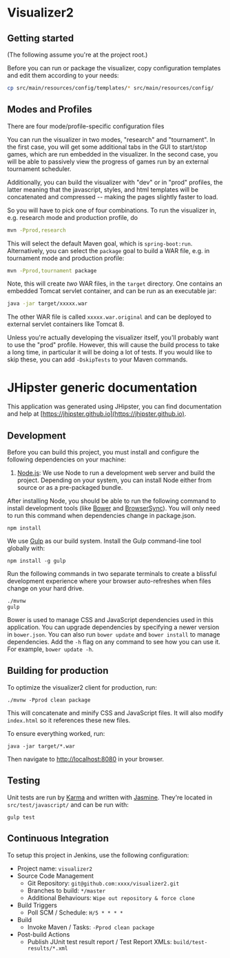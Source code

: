 # Visualizer2

## Getting started

(The following assume you're at the project root.)

Before you can run or package the visualizer, copy configuration templates and edit them according to your needs:

```sh
cp src/main/resources/config/templates/* src/main/resources/config/
```

## Modes and Profiles

There are four mode/profile-specific configuration files

You can run the visualizer in two modes, "research" and "tournament". In the first case, you will get some additional tabs in the
GUI to start/stop games, which are run embedded in the visualizer. In the second case, you will be able to passively view the progress
of games run by an external tournament scheduler.

Additionally, you can build the visualizer with "dev" or in "prod" profiles, the latter meaning that the javascript, styles, and html
templates will be concatenated and compressed -- making the pages slightly faster to load.

So you will have to pick one of four combinations. To run the visualizer in, e.g. research mode and production profile, do

```sh
mvn -Pprod,research
```

This will select the default Maven goal, which is `spring-boot:run`. Alternatively, you can select the `package` goal to build a WAR
file, e.g. in tournament mode and production profile:

```sh
mvn -Pprod,tournament package
```

Note, this will create *two* WAR files, in the `target` directory. One contains an embedded Tomcat servlet container, and can be run as
an executable jar:

```sh
java -jar target/xxxxx.war
```

The other WAR file is called `xxxxx.war.original` and can be deployed to external servlet containers like Tomcat 8.

Unless you're actually developing the visualizer itself, you'll probably want to use the "prod" profile. However, this will cause the
build process to take a long time, in particular it will be doing a lot of tests. If you would like to skip these, you can add `-DskipTests`
to your Maven commands.

# JHipster generic documentation

This application was generated using JHipster, you can find documentation and help at [https://jhipster.github.io](https://jhipster.github.io).

## Development

Before you can build this project, you must install and configure the following dependencies on your machine:

1. [Node.js][]: We use Node to run a development web server and build the project.
   Depending on your system, you can install Node either from source or as a pre-packaged bundle.

After installing Node, you should be able to run the following command to install development tools (like
[Bower][] and [BrowserSync][]). You will only need to run this command when dependencies change in package.json.

    npm install

We use [Gulp][] as our build system. Install the Gulp command-line tool globally with:

    npm install -g gulp

Run the following commands in two separate terminals to create a blissful development experience where your browser
auto-refreshes when files change on your hard drive.

    ./mvnw
    gulp

Bower is used to manage CSS and JavaScript dependencies used in this application. You can upgrade dependencies by
specifying a newer version in `bower.json`. You can also run `bower update` and `bower install` to manage dependencies.
Add the `-h` flag on any command to see how you can use it. For example, `bower update -h`.


## Building for production

To optimize the visualizer2 client for production, run:

    ./mvnw -Pprod clean package

This will concatenate and minify CSS and JavaScript files. It will also modify `index.html` so it references
these new files.

To ensure everything worked, run:

    java -jar target/*.war

Then navigate to [http://localhost:8080](http://localhost:8080) in your browser.

## Testing

Unit tests are run by [Karma][] and written with [Jasmine][]. They're located in `src/test/javascript/` and can be run with:

    gulp test



## Continuous Integration

To setup this project in Jenkins, use the following configuration:

* Project name: `visualizer2`
* Source Code Management
    * Git Repository: `git@github.com:xxxx/visualizer2.git`
    * Branches to build: `*/master`
    * Additional Behaviours: `Wipe out repository & force clone`
* Build Triggers
    * Poll SCM / Schedule: `H/5 * * * *`
* Build
    * Invoke Maven / Tasks: `-Pprod clean package`
* Post-build Actions
    * Publish JUnit test result report / Test Report XMLs: `build/test-results/*.xml`

[JHipster]: https://jhipster.github.io/
[Node.js]: https://nodejs.org/
[Bower]: http://bower.io/
[Gulp]: http://gulpjs.com/
[BrowserSync]: http://www.browsersync.io/
[Karma]: http://karma-runner.github.io/
[Jasmine]: http://jasmine.github.io/2.0/introduction.html
[Protractor]: https://angular.github.io/protractor/
